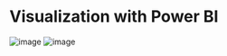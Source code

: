 # Visualization with Power BI
![image](https://user-images.githubusercontent.com/87942974/234273625-8cfa909f-a8e9-467c-bb7e-cf308f0cb095.png)
![image](https://user-images.githubusercontent.com/87942974/234273754-957bd263-659f-4705-9fe3-98952aa51407.png)
